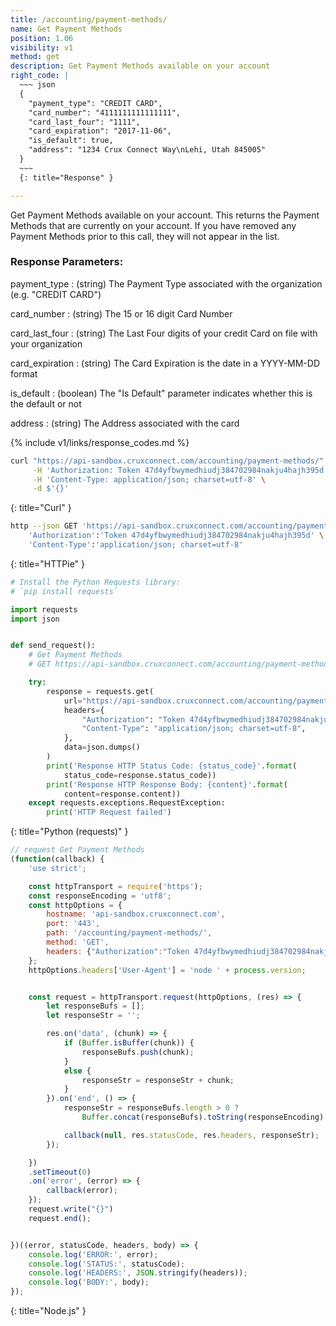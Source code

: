 ```yaml
---
title: /accounting/payment-methods/
name: Get Payment Methods
position: 1.06
visibility: v1
method: get
description: Get Payment Methods available on your account
right_code: |
  ~~~ json
  {
    "payment_type": "CREDIT CARD",
    "card_number": "4111111111111111",
    "card_last_four": "1111",
    "card_expiration": "2017-11-06",
    "is_default": true,
    "address": "1234 Crux Connect Way\nLehi, Utah 845005"
  }
  ~~~
  {: title="Response" }

---
```

Get Payment Methods available on your account. This returns the Payment Methods that are currently on your account. If you have removed any Payment Methods prior to this call, they will not appear in the list.

### Response Parameters:

payment_type
: (string) The Payment Type associated with the organization (e.g. "CREDIT CARD")

card_number
: (string) The 15 or 16 digit Card Number

card_last_four
: (string) The Last Four digits of your credit Card on file with your organization

card_expiration
: (string) The Card Expiration is the date in a YYYY-MM-DD format

is_default
: (boolean) The "Is Default" parameter indicates whether this is the default or not

address
: (string) The Address associated with the card

{% include v1/links/response_codes.md %}

~~~ bash
curl "https://api-sandbox.cruxconnect.com/accounting/payment-methods/" \
     -H 'Authorization: Token 47d4yfbwymedhiudj384702984nakju4hajh395d' \
     -H 'Content-Type: application/json; charset=utf-8' \
     -d $'{}'

~~~
{: title="Curl" }

~~~ bash
http --json GET 'https://api-sandbox.cruxconnect.com/accounting/payment-methods/' \
    'Authorization':'Token 47d4yfbwymedhiudj384702984nakju4hajh395d' \
    'Content-Type':'application/json; charset=utf-8'


~~~
{: title="HTTPie" }

~~~ python
# Install the Python Requests library:
# `pip install requests`

import requests
import json


def send_request():
    # Get Payment Methods
    # GET https://api-sandbox.cruxconnect.com/accounting/payment-methods/

    try:
        response = requests.get(
            url="https://api-sandbox.cruxconnect.com/accounting/payment-methods/",
            headers={
                "Authorization": "Token 47d4yfbwymedhiudj384702984nakju4hajh395d",
                "Content-Type": "application/json; charset=utf-8",
            },
            data=json.dumps()
        )
        print('Response HTTP Status Code: {status_code}'.format(
            status_code=response.status_code))
        print('Response HTTP Response Body: {content}'.format(
            content=response.content))
    except requests.exceptions.RequestException:
        print('HTTP Request failed')

~~~
{: title="Python (requests)" }

~~~ javascript
// request Get Payment Methods
(function(callback) {
    'use strict';

    const httpTransport = require('https');
    const responseEncoding = 'utf8';
    const httpOptions = {
        hostname: 'api-sandbox.cruxconnect.com',
        port: '443',
        path: '/accounting/payment-methods/',
        method: 'GET',
        headers: {"Authorization":"Token 47d4yfbwymedhiudj384702984nakju4hajh395d","Content-Type":"application/json; charset=utf-8"}
    };
    httpOptions.headers['User-Agent'] = 'node ' + process.version;


    const request = httpTransport.request(httpOptions, (res) => {
        let responseBufs = [];
        let responseStr = '';

        res.on('data', (chunk) => {
            if (Buffer.isBuffer(chunk)) {
                responseBufs.push(chunk);
            }
            else {
                responseStr = responseStr + chunk;
            }
        }).on('end', () => {
            responseStr = responseBufs.length > 0 ?
                Buffer.concat(responseBufs).toString(responseEncoding) : responseStr;

            callback(null, res.statusCode, res.headers, responseStr);
        });

    })
    .setTimeout(0)
    .on('error', (error) => {
        callback(error);
    });
    request.write("{}")
    request.end();


})((error, statusCode, headers, body) => {
    console.log('ERROR:', error);
    console.log('STATUS:', statusCode);
    console.log('HEADERS:', JSON.stringify(headers));
    console.log('BODY:', body);
});

~~~
{: title="Node.js" }
